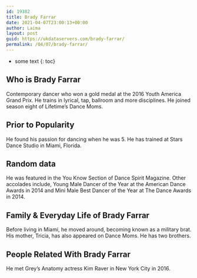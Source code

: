```yaml
---
id: 19382
title: Brady Farrar
date: 2021-04-07T23:00:13+00:00
author: Laima
layout: post
guid: https://ukdataservers.com/brady-farrar/
permalink: /04/07/brady-farrar/
---
```


* some text
{: toc}


## Who is Brady Farrar
                  
                  
                  
Contemporary dancer who won a gold medal at the 2016 Youth America Grand Prix. He trains in lyrical, tap, ballroom and more disciplines. He joined season eight of Lifetime&#8217;s Dance Moms.
                  
              
            
              
            
                
                
                
## Prior to Popularity
                  
                  
                  
He found his passion for dancing when he was 5. He has trained at Stars Dance Studio in Miami, Florida.
                  
              
            
              
            
                
                
                
## Random data
                  
                  
                  
He was featured in the You Know Section of Dance Spirit Magazine. Other accolades include, Young Male Dancer of the Year at the American Dance Awards in 2014 and Mini Male Best Dancer of the Year at The Dance Awards in 2014.
                  
              
            
              
            
                
                
                
## Family & Everyday Life of Brady Farrar
                  
                  
                  
Before living in Miami, he moved around, becoming known as a military brat. His mother, Tricia, has also appeared on Dance Moms. He has two brothers.
                  
              
            
              
            
                
                
                
## People Related With Brady Farrar
                  
                  
                  
He met Grey&#8217;s Anatomy actress Kim Raver in New York City in 2016.
                  
              
            
              
            
                
              
            
              
              
            
            
              
            
          
          
          